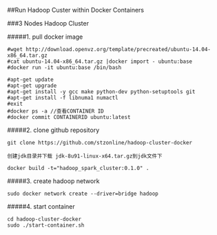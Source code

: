 ##Run Hadoop Custer within Docker Containers


###3 Nodes Hadoop Cluster

#####1. pull docker image
```
#wget http://download.openvz.org/template/precreated/ubuntu-14.04-x86_64.tar.gz
#cat ubuntu-14.04-x86_64.tar.gz |docker import - ubuntu:base
#docker run -it ubuntu:base /bin/bash

#apt-get update
#apt-get upgrade
#apt-get install -y gcc make python-dev python-setuptools git 
#apt-get install -f libnuma1 numactl
#exit
#docker ps -a //查看CONTAINER ID
#docker commit CONTAINERID ubuntu:latest
```
#####2. clone github repository

```
git clone https://github.com/stzonline/hadoop-cluster-docker

创建jdk目录并下载 jdk-8u91-linux-x64.tar.gz到jdk文件下

docker build -t="hadoop_spark_cluster:0.1.0" .
```

#####3. create hadoop network

```
sudo docker network create --driver=bridge hadoop
```

#####4. start container
```
cd hadoop-cluster-docker
sudo ./start-container.sh
```
